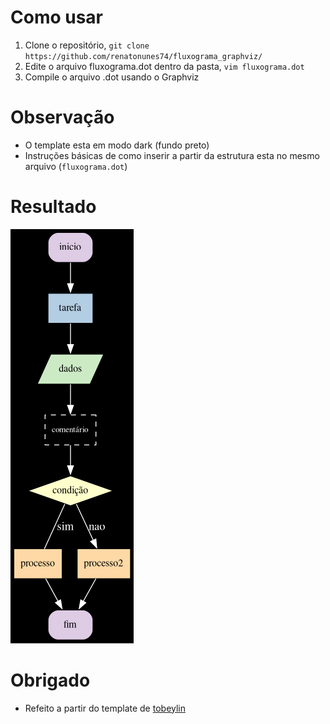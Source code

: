 # Como usar

1. Clone o repositório, ```git clone https://github.com/renatonunes74/fluxograma_graphviz/```
2. Edite o arquivo fluxograma.dot dentro da pasta, ```vim fluxograma.dot```
2. Compile o arquivo .dot usando o Graphviz

# Observação

- O template esta em modo dark (fundo preto)
- Instruções básicas de como inserir a partir da estrutura esta no mesmo arquivo (`fluxograma.dot`)

# Resultado

![fluxograma_graphviz/fluxograma.png](https://github.com/renatonunes74/fluxograma_graphviz/blob/main/fluxograma.png?raw=true)

# Obrigado
- Refeito a partir do template de [tobeylin](https://gist.github.com/tobeylin/9baaeb960738d0921f54e369b060ac2f)
